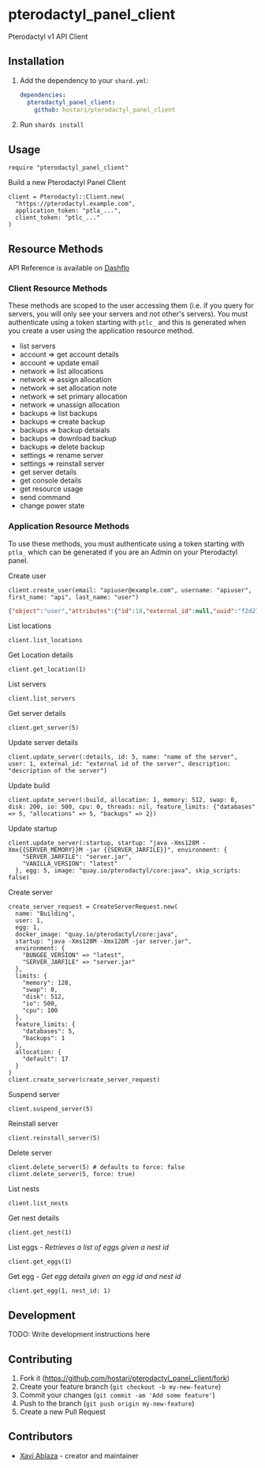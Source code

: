 # pterodactyl_panel_client

Pterodactyl v1 API Client

## Installation

1. Add the dependency to your `shard.yml`:

   ```yaml
   dependencies:
     pterodactyl_panel_client:
       github: hostari/pterodactyl_panel_client
   ```

2. Run `shards install`

## Usage

```crystal
require "pterodactyl_panel_client"
```

Build a new Pterodactyl Panel Client
```crystal
client = Pterodactyl::Client.new(
  "https://pterodactyl.example.com",
  application_token: "ptla_...",
  client_token: "ptlc_..."
)
```

## Resource Methods

API Reference is available on [Dashflo](https://dashflo.net/docs/api/pterodactyl/v1/#req_802e27a56fe142c99db4106d8e8e8892)

### Client Resource Methods

These methods are scoped to the user accessing them (i.e. if you query for servers, you will only see your servers and not other's servers). You must authenticate using a token starting with `ptlc_` and this is generated when you create a user using the application resource method.

- list servers
- account => get account details
- account => update email
- network => list allocations
- network => assign allocation
- network => set allocation note
- network => set primary allocation
- network => unassign allocation
- backups => list backups
- backups => create backup
- backups => backup detaials
- backups => download backup
- backups => delete backup
- settings => rename server
- settings => reinstall server
- get server details
- get console details
- get resource usage
- send command
- change power state

### Application Resource Methods

To use these methods, you must authenticate using a token starting with `ptla_` which can be generated if you are an Admin on your Pterodactyl panel.

Create user
```crystal
client.create_user(email: "apiuser@example.com", username: "apiuser", first_name: "api", last_name: "user")
```

```json
{"object":"user","attributes":{"id":18,"external_id":null,"uuid":"f2d27757-38b5-4fa2-811a-b41397c0a470","username":"xaviapitest8","email":"xavi+apitest8@hostari.com","language":"en","root_admin":false,"2fa":false,"avatar_url":"https:\/\/www.gravatar.com\/avatar\/30532f3d3853d1c7949849dabe641fc2.jpg","admin_role_id":null,"role_name":null,"created_at":"2023-02-13T18:11:36+00:00","updated_at":"2023-02-13T18:11:36+00:00"},"meta":{"token":"ptlc_U1XFrTgLb8PLqoGNzyCoFFwRtbgiA3IyYzdegLfbXTe"}}
```

List locations
```crystal
client.list_locations
```

Get Location details
```crystal
client.get_location(1)
```

List servers
```crystal
client.list_servers
```

Get server details
```crystal
client.get_server(5)
```

Update server details
```crystal
client.update_server(:details, id: 5, name: "name of the server", user: 1, external_id: "external id of the server", description: "description of the server")
```

Update build
```crystal
client.update_server(:build, allocation: 1, memory: 512, swap: 0, disk: 200, io: 500, cpu: 0, threads: nil, feature_limits: {"databases" => 5, "allocations" => 5, "backups" => 2})
```

Update startup
```crystal
client.update_server(:startup, startup: "java -Xms128M -Xmx{{SERVER_MEMORY}}M -jar {{SERVER_JARFILE}}", environment: {
    "SERVER_JARFILE": "server.jar",
    "VANILLA_VERSION": "latest"
  }, egg: 5, image: "quay.io/pterodactyl/core:java", skip_scripts: false)
```

Create server
```crystal
create_server_request = CreateServerRequest.new(
  name: "Building",
  user: 1,
  egg: 1,
  docker_image: "quay.io/pterodactyl/core:java",
  startup: "java -Xms128M -Xmx128M -jar server.jar",
  environment: {
    "BUNGEE_VERSION" => "latest",
    "SERVER_JARFILE" => "server.jar"
  },
  limits: {
    "memory": 128,
    "swap": 0,
    "disk": 512,
    "io": 500,
    "cpu": 100
  },
  feature_limits: {
    "databases": 5,
    "backups": 1
  },
  allocation: {
    "default": 17
  }
)
client.create_server(create_server_request)
```

Suspend server
```crystal
client.suspend_server(5)
```

Reinstall server
```crystal
client.reinstall_server(5)
```

Delete server
```crystal
client.delete_server(5) # defaults to force: false
client.delete_server(5, force: true)
```

List nests
```crystal
client.list_nests
```

Get nest details
```crystal
client.get_nest(1)
```

List eggs - *Retrieves a list of eggs given a nest id*
```crystal
client.get_eggs(1)
```

Get egg - *Get egg details given an egg id and nest id*
```crystal
client.get_egg(1, nest_id: 1)
```

## Development

TODO: Write development instructions here

## Contributing

1. Fork it (<https://github.com/hostari/pterodactyl_panel_client/fork>)
2. Create your feature branch (`git checkout -b my-new-feature`)
3. Commit your changes (`git commit -am 'Add some feature'`)
4. Push to the branch (`git push origin my-new-feature`)
5. Create a new Pull Request

## Contributors

- [Xavi Ablaza](https://github.com/xaviablaza) - creator and maintainer
